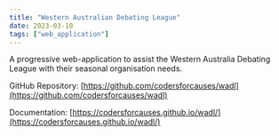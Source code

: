 ```yaml
---
title: "Western Australian Debating League"
date: 2023-03-10
tags: ["web_application"]
---
```


A progressive web-application to assist the Western Australia Debating League with their seasonal organisation needs.

GitHub Repository: [https://github.com/codersforcauses/wadl](https://github.com/codersforcauses/wadl)

Documentation: [https://codersforcauses.github.io/wadl/](https://codersforcauses.github.io/wadl/)
